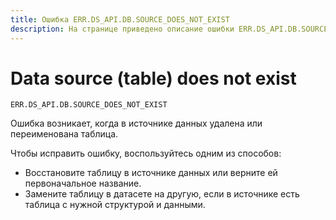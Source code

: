 ```yaml
---
title: Ошибка ERR.DS_API.DB.SOURCE_DOES_NOT_EXIST
description: На странице приведено описание ошибки ERR.DS_API.DB.SOURCE_DOES_NOT_EXIST.
---
```


# Data source (table) does not exist

`ERR.DS_API.DB.SOURCE_DOES_NOT_EXIST`

Ошибка возникает, когда в источнике данных удалена или переименована таблица.

Чтобы исправить ошибку, воспользуйтесь одним из способов:

* Восстановите таблицу в источнике данных или верните ей первоначальное название.
* Замените таблицу в датасете на другую, если в источнике есть таблица с нужной структурой и данными.
